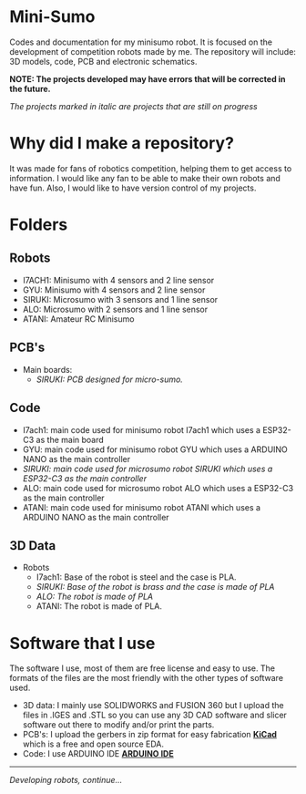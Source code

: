 # Mini-Sumo
Codes and documentation for my minisumo robot.
It is focused on the development of competition robots made by me.
The repository will include: 3D models, code, PCB and electronic schematics.

**NOTE: The projects developed may have errors that will be corrected in the future.**

*The projects marked in italic are projects that are still on progress*

# Why did I make a repository?
It was made for fans of robotics competition, helping them to get access to information.
I would like any fan to be able to make their own robots and have fun.
Also, I would like to have version control of my projects.

# Folders

## Robots
- I7ACH1: Minisumo with 4 sensors and 2 line sensor
- GYU: Minisumo with 4 sensors and 2 line sensor
- SIRUKI: Microsumo with 3 sensors and 1 line sensor
- ALO: Microsumo with 2 sensors and 1 line sensor
- ATANI: Amateur RC Minisumo
## PCB's
- Main boards:
  - *SIRUKI: PCB designed for micro-sumo.*

## Code
- I7ach1: main code used for minisumo robot I7ach1 which uses a ESP32-C3 as the main board
- GYU: main code used for minisumo robot GYU which uses a ARDUINO NANO as the main controller
- *SIRUKI: main code used for microsumo robot SIRUKI which uses a ESP32-C3 as the main controller*
- ALO: main code used for microsumo robot ALO which uses a ESP32-C3 as the main controller
- ATANI: main code used for minisumo robot ATANI which uses a ARDUINO NANO as the main controller
## 3D Data
- Robots
	- I7ach1: Base of the robot is steel and the case is PLA.
	- *SIRUKI: Base of the robot is brass and the case is made of PLA*
	- *ALO: The robot is made of PLA*
	- ATANI: The robot is made of PLA.

# Software that I use
The software I use, most of them are free license and easy to use.
The formats of the files are the most friendly with the other types of software used.

- 3D data: I mainly use SOLIDWORKS and FUSION 360 but I upload the files in .IGES and .STL so you can use any 3D CAD software and slicer software out there to modify and/or print the parts.
- PCB's: I upload the gerbers in zip format for easy fabrication **[KiCad](https://www.kicad.org/)** which is a free and open source EDA.
- Code: I use ARDUINO IDE **[ARDUINO IDE ](https://www.arduino.cc/en/Guide)**  

---

*Developing robots, continue...*
